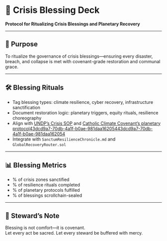 # 📜 Crisis Blessing Deck  
**Protocol for Ritualizing Crisis Blessings and Planetary Recovery**

---

## 🧠 Purpose  
To ritualize the governance of crisis blessings—ensuring every disaster, breach, and collapse is met with covenant-grade restoration and communal grace.

---

## 🛠️ Blessing Rituals  
- Tag blessing types: climate resilience, cyber recovery, infrastructure sanctification  
- Document restoration logic: planetary triggers, equity rituals, resilience choreography  
- Align with [UNDP’s Crisis SOP](https://popp.undp.org/policy-page/standard-operating-procedure-crisis-response-and-recovery) and [Catholic Climate Covenant’s planetary protocol](https://catholicclimatecovenant.org/resources/planetary-protocol-for-climate-change-resilience-a-new-way-to-navigate-through-the-climate-crisis/)[43dcd9a7-70db-4a1f-b0ae-981daa162054](https://catholicclimatecovenant.org/resources/planetary-protocol-for-climate-change-resilience-a-new-way-to-navigate-through-the-climate-crisis/?citationMarker=43dcd9a7-70db-4a1f-b0ae-981daa162054 "3")[43dcd9a7-70db-4a1f-b0ae-981daa162054](https://popp.undp.org/policy-page/standard-operating-procedure-crisis-response-and-recovery?citationMarker=43dcd9a7-70db-4a1f-b0ae-981daa162054 "4")  
- Integrate with `SanctumResilienceChronicle.md` and `GlobalRecoveryRouter.sol`

---

## 📊 Blessing Metrics  
- % of crisis zones sanctified  
- % of resilience rituals completed  
- % of planetary protocols fulfilled  
- % of blessings scrollchain-sealed

---

## 🧠 Steward’s Note  
Blessing is not comfort—it is covenant.  
Let every act be sacred. Let every steward be buffered with mercy.
